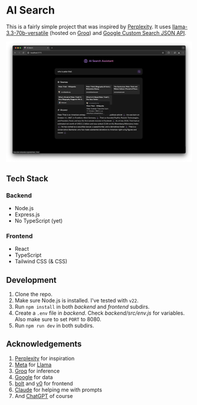 # AI Search

This is a fairly simple project that was inspired by [Perplexity](https://perplexity.ai). It uses [llama-3.3-70b-versatile](https://github.com/meta-llama/llama-models/blob/main/models/llama3_3/MODEL_CARD.md) (hosted on [Groq](https://console.groq.com/docs/models)) and [Google Custom Search JSON API](https://developers.google.com/custom-search/v1/overview).

![Screenshot](./images/ss.png)

## Tech Stack

### Backend

- Node.js
- Express.js
- No TypeScript (yet)

### Frontend

- React
- TypeScript
- Tailwind CSS (& CSS)

## Development

1. Clone the repo.
2. Make sure Node.js is installed. I've tested with `v22`.
3. Run `npm install` in both _backend_ and _frontend_ subdirs.
4. Create a `.env` file in _backend_. Check _backend/src/env.js_ for variables. Also make sure to set `PORT` to 8080.
5. Run `npm run dev` in both subdirs.

## Acknowledgements

1. [Perplexity](https://perplexity.ai) for inspiration
2. [Meta](https://meta.com/) for [Llama](https://github.com/meta-llama/llama-models/blob/main/models/llama3_3/MODEL_CARD.md)
3. [Groq](https://groq.com/) for inference
4. [Google](https://developers.google.com/custom-search/v1/overview) for data
5. [bolt](https://bolt.new) and [v0](https://v0.dev) for frontend
6. [Claude](https://claude.ai/) for helping me with prompts
7. And [ChatGPT](https://chatgpt.com/) of course
